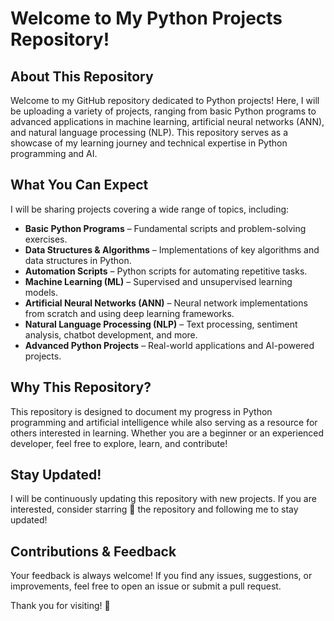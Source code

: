 # Welcome to My Python Projects Repository!

## About This Repository

Welcome to my GitHub repository dedicated to Python projects! Here, I will be uploading a variety of projects, ranging from basic Python programs to advanced applications in machine learning, artificial neural networks (ANN), and natural language processing (NLP). This repository serves as a showcase of my learning journey and technical expertise in Python programming and AI.

## What You Can Expect

I will be sharing projects covering a wide range of topics, including:

- **Basic Python Programs** – Fundamental scripts and problem-solving exercises.
- **Data Structures & Algorithms** – Implementations of key algorithms and data structures in Python.
- **Automation Scripts** – Python scripts for automating repetitive tasks.
- **Machine Learning (ML)** – Supervised and unsupervised learning models.
- **Artificial Neural Networks (ANN)** – Neural network implementations from scratch and using deep learning frameworks.
- **Natural Language Processing (NLP)** – Text processing, sentiment analysis, chatbot development, and more.
- **Advanced Python Projects** – Real-world applications and AI-powered projects.

## Why This Repository?

This repository is designed to document my progress in Python programming and artificial intelligence while also serving as a resource for others interested in learning. Whether you are a beginner or an experienced developer, feel free to explore, learn, and contribute!

## Stay Updated!

I will be continuously updating this repository with new projects. If you are interested, consider starring 🌟 the repository and following me to stay updated!

## Contributions & Feedback

Your feedback is always welcome! If you find any issues, suggestions, or improvements, feel free to open an issue or submit a pull request.

Thank you for visiting! 🚀
